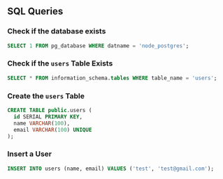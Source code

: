 ## SQL Queries

### Check if the database exists

```sql
SELECT 1 FROM pg_database WHERE datname = 'node_postgres';
```

### Check if the `users` Table Exists

```sql
SELECT * FROM information_schema.tables WHERE table_name = 'users';
```

### Create the `users` Table

```sql
CREATE TABLE public.users (
  id SERIAL PRIMARY KEY,
  name VARCHAR(100),
  email VARCHAR(100) UNIQUE
);
```

### Insert a User

```sql
INSERT INTO users (name, email) VALUES ('test', 'test@gmail.com');
```
